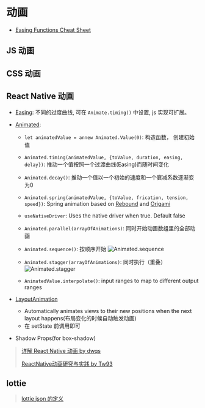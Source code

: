 # 动画

* [Easing Functions Cheat Sheet](http://easings.net/)

## JS 动画

## CSS 动画

## React Native 动画

* [Easing](https://github.com/facebook/react-native/blob/master/Libraries/Animated/src/Easing.js): 不同的过度曲线, 可在 `Animate.timing()` 中设置, js 实现可扩展。

* [Animated](http://facebook.github.io/react-native/docs/animated.html):
  * `let animatedValue = annew Animated.Value(0)`: 构造函数， 创建初始值
  * `Animated.timing(animatedValue, {toValue, duration, easing, delay})`: 推动一个值按照一个过渡曲线(Easing)而随时间变化
  * `Animated.decay()`: 推动一个值以一个初始的速度和一个衰减系数逐渐变为0
  * `Animated.spring(animatedValue, {toValue, frication, tension, speed})`: Spring animation based on [Rebound](http://facebook.github.io/rebound/) and [Origami](http://origami.design/)
  * `useNativeDriver`: Uses the native driver when true. Default false

  * `Animated.parallel(arrayOfAnimations)`: 同时开始动画数组里的全部动画
  * `Animated.sequence()`: 按顺序开始
  ![Animated.sequence](https://camo.githubusercontent.com/9b3b0b92845fadae9cbc6a063db6518d10a182bd/68747470733a2f2f63646e2d696d616765732d312e6d656469756d2e636f6d2f6d61782f313630302f312a4b514450566578673579767a73585a5f5267314767672e676966)
  * `Animated.stagger(arrayOfAnimations)`: 同时执行（重叠）
  ![Animated.stagger](https://cdn-images-1.medium.com/max/1600/1*JpcaEIiX4YKmOHJgvZlszg.gif)

  * `AnimatedValue.interpolate()`: input ranges to map to different output ranges

* [LayoutAnimation](http://facebook.github.io/react-native/docs/animations.html#layoutanimation-api)
  * Automatically animates views to their new positions when the next layout happens(布局变化的时候自动触发动画)
  * 在 setState 前调用即可

* Shadow Props(for box-shadow)

> [详解 React Native 动画 by dwqs](https://github.com/dwqs/blog/issues/41)
>
> [ReactNative动画研究与实践 by Tw93](https://zhuanlan.zhihu.com/p/21301314)

## lottie

> [lottie json 的定义](https://github.com/airbnb/lottie-web/tree/master/docs/json)